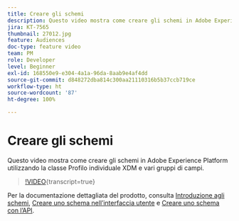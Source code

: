 ```yaml
---
title: Creare gli schemi
description: Questo video mostra come creare gli schemi in Adobe Experience Platform utilizzando la classe Profilo individuale XDM e vari gruppi di campi.
jira: KT-7565
thumbnail: 27012.jpg
feature: Audiences
doc-type: feature video
team: PM
role: Developer
level: Beginner
exl-id: 168550e9-e304-4a1a-96da-8aab9e4af4dd
source-git-commit: d848272dba814c300aa21110316b5b37ccb719ce
workflow-type: ht
source-wordcount: '87'
ht-degree: 100%

---
```


# Creare gli schemi

Questo video mostra come creare gli schemi in Adobe Experience Platform utilizzando la classe Profilo individuale XDM e vari gruppi di campi.

>[!VIDEO](https://video.tv.adobe.com/v/27012?quality=12&learn=on){transcript=true}

Per la documentazione dettagliata del prodotto, consulta [Introduzione agli schemi](https://experienceleague.adobe.com/docs/journey-optimizer/using/data-management/get-started-schemas.html?lang=it), [Creare uno schema nell’interfaccia utente](https://experienceleague.adobe.com/docs/experience-platform/xdm/tutorials/create-schema-ui.html?lang=it) e [Creare uno schema con l’API](https://experienceleague.adobe.com/docs/experience-platform/xdm/tutorials/create-schema-api.html?lang=it).
